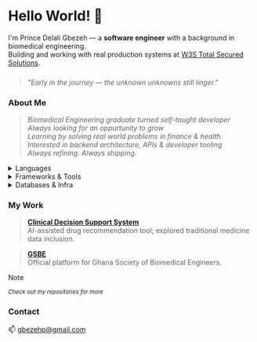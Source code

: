 <!--
## Hi there 👋

**10xpg/10xpg** is a ✨ _special_ ✨ repository because its `README.md` (this file) appears on your GitHub profile.

Here are some ideas to get you started:

- 🔭 I’m currently working on ...
- 🌱 I’m currently learning ...
- 👯 I’m looking to collaborate on ...
- 🤔 I’m looking for help with ...
- 💬 Ask me about ...
- 📫 How to reach me: ...
- 😄 Pronouns: ...
- ⚡ Fun fact: ...
-->

# Hello World! 👋

I'm Prince Delali Gbezeh — a **software engineer** with a background in biomedical engineering.  
Building and working with real production systems at [W3S Total Secured Solutions](https://www.w3sghana.com).

###
> _"Early in the journey — the unknown unknowns still linger."_


### About Me

>*Biomedical Engineering graduate turned self-taught developer*  
*Always looking for an oppurtunity to grow*  
*Learning by solving real world problems in finance & health*  
*Interested in backend architecture, APIs & developer tooling*  
*Always refining. Always shipping.*  


<details>
<summary>Languages</summary>
<br>
  
![ColdFusion](https://img.shields.io/badge/-ColdFusion-ED2B88?style=flat-square&logo=adobe&logoColor=white)
![Python](https://img.shields.io/badge/Python-FFD43B?style=flat-square&logo=python&logoColor=blue)
![C++](https://img.shields.io/badge/-C++-00599C?style=flat-square&logo=cplusplus&logoColor=white)
![JavaScript](https://img.shields.io/badge/-JavaScript-F7DF1E?style=flat-square&logo=javascript&logoColor=black)
![TypeScript](https://img.shields.io/badge/-TypeScript-3178C6?style=flat-square&logo=typescript&logoColor=white)
![HTML](https://img.shields.io/badge/-HTML-E34F26?style=flat-square&logo=html5&logoColor=white)
![CSS](https://img.shields.io/badge/-CSS-1572B6?style=flat-square&logo=css3&logoColor=white)

</details>

<details>
<summary>Frameworks & Tools</summary>
<br>

![FastAPI](https://img.shields.io/badge/-FastAPI-009688?style=flat-square&logo=fastapi&logoColor=white)
![Django](https://img.shields.io/badge/-Django-092E20?style=flat-square&logo=django&logoColor=white)
![Django REST Framework](https://img.shields.io/badge/-DRF-FF1709?style=flat-square&logo=django&logoColor=white)
![Node.js](https://img.shields.io/badge/-Node.js-339933?style=flat-square&logo=node.js&logoColor=white)
![React](https://img.shields.io/badge/-React-20232A?style=flat-square&logo=react&logoColor=61DAFB)
![TailwindCSS](https://img.shields.io/badge/-TailwindCSS-38B2AC?style=flat-square&logo=tailwind-css&logoColor=white)
![Express](https://img.shields.io/badge/-Express-000000?style=flat-square&logo=express&logoColor=white)
![NestJS](https://img.shields.io/badge/-NestJS-E0234E?style=flat-square&logo=nestjs&logoColor=white)

</details>

<details>
<summary>Databases & Infra</summary> 
<br>

![Apache](https://img.shields.io/badge/-Apache-D22128?style=flat-square&logo=apache&logoColor=white)
![IIS](https://img.shields.io/badge/-IIS-0078D7?style=flat-square&logo=windows&logoColor=white)
![MySQL](https://img.shields.io/badge/-MySQL-4479A1?style=flat-square&logo=mysql&logoColor=white)
![SQLite](https://img.shields.io/badge/-SQLite-003B57?style=flat-square&logo=sqlite&logoColor=white)
![PostgreSQL](https://img.shields.io/badge/-PostgreSQL-336791?style=flat-square&logo=postgresql&logoColor=white)
![Redis](https://img.shields.io/badge/-Redis-DC382D?style=flat-square&logo=redis&logoColor=white)
![MongoDB](https://img.shields.io/badge/-MongoDB-47A248?style=flat-square&logo=mongodb&logoColor=white)
![Prisma](https://img.shields.io/badge/-Prisma-2D3748?style=flat-square&logo=prisma&logoColor=white)
![Mongoose](https://img.shields.io/badge/-Mongoose-880000?style=flat-square&logo=mongoose&logoColor=white)
![Motor](https://img.shields.io/badge/-Motor-006699?style=flat-square&logo=python&logoColor=white)
![SQLAlchemy](https://img.shields.io/badge/-SQLAlchemy-DA3E52?style=flat-square&logo=python&logoColor=white)

</details>



### My Work


> **[Clinical Decision Support System](https://github.com/10xpg/sanare)**  
AI-assisted drug recommendation tool; explored traditional medicine data inclusion.

> **[GSBE](https://gsbegh.org)**  
Official platform for Ghana Society of Biomedical Engineers. 


> [!NOTE]
> <small>*Check out my repositories for more*</small>



### Contact

📫 gbezehp@gmail.com  



  
